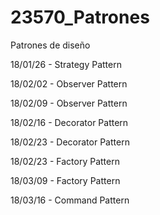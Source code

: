 # 23570_Patrones
Patrones de diseño

18/01/26 - Strategy Pattern

18/02/02 - Observer Pattern

18/02/09 - Observer Pattern

18/02/16 - Decorator Pattern

18/02/23 - Decorator Pattern

18/02/23 - Factory Pattern

18/03/09 - Factory Pattern

18/03/16 - Command Pattern
